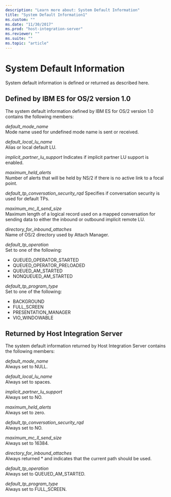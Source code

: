 ```yaml
---
description: "Learn more about: System Default Information"
title: "System Default Information1"
ms.custom: ""
ms.date: "11/30/2017"
ms.prod: "host-integration-server"
ms.reviewer: ""
ms.suite: ""
ms.topic: "article"
---
```

# System Default Information

System default information is defined or returned as described here.  
  
## Defined by IBM ES for OS/2 version 1.0  
  
The system default information defined by IBM ES for OS/2 version 1.0 contains the following members:
  
*default_mode_name*  
Mode name used for undefined mode name is sent or received.  
  
*default_local_lu_name*  
Alias or local default LU.  
  
*implicit_partner_lu_support* 
Indicates if implicit partner LU support is enabled.  
  
*maximum_held_alerts*  
Number of alerts that will be held by NS/2 if there is no active link to a focal point.  
  
*default_tp_conversation_security_rqd* 
Specifies if conversation security is used for default TPs.  
  
*maximum_mc_ll_send_size*  
Maximum length of a logical record used on a mapped conversation for sending data to either the inbound or outbound implicit remote LU.  
  
*directory_for_inbound_attaches*  
Name of OS/2 directory used by Attach Manager.  
  
*default_tp_operation*  
Set to one of the following:  
  
- QUEUED_OPERATOR_STARTED  
- QUEUED_OPERATOR_PRELOADED  
- QUEUED_AM_STARTED  
- NONQUEUED_AM_STARTED  

*default_tp_program_type*  
Set to one of the following:  
  
- BACKGROUND  
- FULL_SCREEN  
- PRESENTATION_MANAGER  
- VIO_WINDOWABLE  
  
## Returned by Host Integration Server  
  
The system default information returned by Host Integration Server contains the following members:
  
*default_mode_name*  
Always set to NULL.  
  
*default_local_lu_name*  
Always set to spaces.  
  
*implicit_partner_lu_support*  
Always set to NO.  
  
*maximum_held_alerts*  
Always set to zero.  
  
*default_tp_conversation_security_rqd*  
Always set to NO.  
  
*maximum_mc_ll_send_size*  
Always set to 16384.  
  
*directory_for_inbound_attaches*  
Always returned * and indicates that the current path should be used.  
  
*default_tp_operation*  
Always set to QUEUED_AM_STARTED.  
  
*default_tp_program_type*  
Always set to FULL_SCREEN.